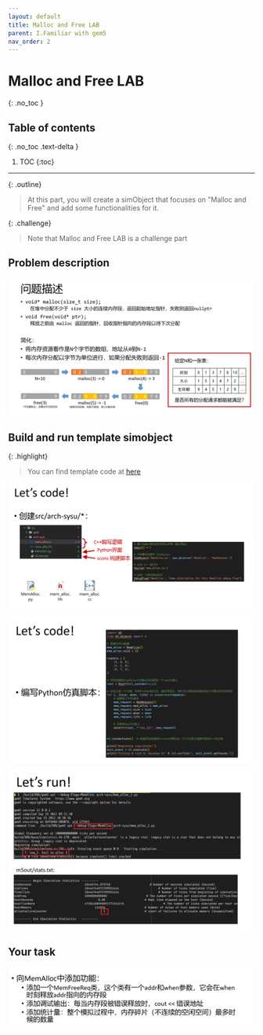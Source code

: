 ```yaml
---
layout: default
title: Malloc and Free LAB
parent: I.Familiar with gem5
nav_order: 2
---
```


# Malloc and Free LAB
{: .no_toc }

## Table of contents
{: .no_toc .text-delta }

1. TOC
{:toc}
---

{: .outline}
> At this part, you will create a simObject that focuses on "Malloc and Free" and add some functionalities for it.

{: .challenge}
> Note that Malloc and Free LAB is a challenge part

## Problem description

![malloc and free](../../assets/images/malloc_free/des.png)

## Build and run template simobject

{: .highlight}
> You can find template code at [here](https://github.com/arcsysu/SYSU-ARCH/tree/latest/assets/LAB1)

![src](../../assets/images/malloc_free/src.png)

![config](../../assets/images/malloc_free/config.png)

![run](../../assets/images/malloc_free/run.png)

## Your task

![task](../../assets/images/malloc_free/task.png)